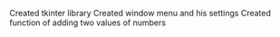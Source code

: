 Created tkinter library
Created window menu and his settings
Created function of adding two values of numbers
